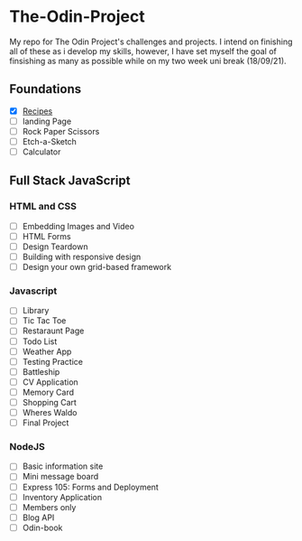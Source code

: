 # The-Odin-Project

My repo for The Odin Project's challenges and projects. I intend on finishing all of these as i develop my skills, however, I have set myself the goal of finsishing as many as possible while on my two week uni break (18/09/21).

## Foundations

- [x] [Recipes](https://github.com/Pakesy/The-Odin-Project/tree/main/Recipes)
- [ ] landing Page
- [ ] Rock Paper Scissors
- [ ] Etch-a-Sketch
- [ ] Calculator

## Full Stack JavaScript

### HTML and CSS

- [ ] Embedding Images and Video
- [ ] HTML Forms
- [ ] Design Teardown
- [ ] Building with responsive design
- [ ] Design your own grid-based framework

### Javascript

- [ ] Library
- [ ] Tic Tac Toe
- [ ] Restaraunt Page
- [ ] Todo List
- [ ] Weather App
- [ ] Testing Practice
- [ ] Battleship
- [ ] CV Application
- [ ] Memory Card
- [ ] Shopping Cart
- [ ] Wheres Waldo
- [ ] Final Project

### NodeJS

- [ ] Basic information site
- [ ] Mini message board
- [ ] Express 105: Forms and Deployment
- [ ] Inventory Application
- [ ] Members only
- [ ] Blog API
- [ ]  Odin-book
